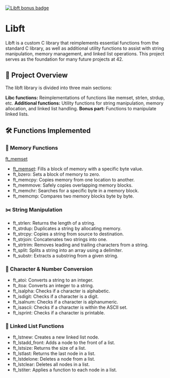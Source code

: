 [![Libft bonus badge](https://github.com/ayogun/42-project-badges/blob/main/badges/libftm.png?raw=true)](https://github.com/schardot/42_core/tree/main/rank00/libft)

# Libft 

Libft is a custom C library that reimplements essential functions from the standard C library, as well as additional utility functions to assist with string manipulation, memory management, and linked list operations. This project serves as the foundation for many future projects at 42.

## 📁 Project Overview
The libft library is divided into three main sections:

**Libc functions:** Reimplementations of functions like memset, strlen, strdup, etc.
**Additional functions:** Utility functions for string manipulation, memory allocation, and linked list handling.
**Bonus part:** Functions to manipulate linked lists.

## 🛠️ Functions Implemented

### 🧠 Memory Functions
[ft_memset](./src/ft_memset)
- [ft_memset](./src/ft_memset): Fills a block of memory with a specific byte value.
- ft_bzero: Sets a block of memory to zero.
- ft_memcpy: Copies memory from one location to another.
- ft_memmove: Safely copies overlapping memory blocks.
- ft_memchr: Searches for a specific byte in a memory block.
- ft_memcmp: Compares two memory blocks byte by byte.

### ✂️ String Manipulation

- ft_strlen: Returns the length of a string.
- ft_strdup: Duplicates a string by allocating memory.
- ft_strcpy: Copies a string from source to destination.
- ft_strjoin: Concatenates two strings into one.
- ft_strtrim: Removes leading and trailing characters from a string.
- ft_split: Splits a string into an array using a delimiter.
- ft_substr: Extracts a substring from a given string.
  
### 🔢 Character & Number Conversion

- ft_atoi: Converts a string to an integer.
- ft_itoa: Converts an integer to a string.
- ft_isalpha: Checks if a character is alphabetic.
- ft_isdigit: Checks if a character is a digit.
- ft_isalnum: Checks if a character is alphanumeric.
- ft_isascii: Checks if a character is within the ASCII set.
- ft_isprint: Checks if a character is printable.
  
### 🔗 Linked List Functions

- ft_lstnew: Creates a new linked list node.
- ft_lstadd_front: Adds a node to the front of a list.
- ft_lstsize: Returns the size of a list.
- ft_lstlast: Returns the last node in a list.
- ft_lstdelone: Deletes a node from a list.
- ft_lstclear: Deletes all nodes in a list.
- ft_lstiter: Applies a function to each node in a list.
